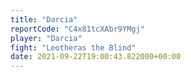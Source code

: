 ```yaml
---
title: "Darcia"
reportCode: "C4x81tcXAbr9YMgj"
player: "Darcia"
fight: "Leotheras the Blind"
date: 2021-09-22T19:00:43.822000+00:00
---
```

